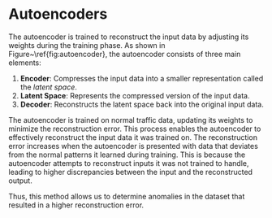 # Autoencoders
The autoencoder is trained to reconstruct the input data by adjusting its weights during the training phase. As shown in Figure~\ref{fig:autoencoder}, the autoencoder consists of three main elements:

1. **Encoder**: Compresses the input data into a smaller representation called the *latent space*.
2. **Latent Space**: Represents the compressed version of the input data.
3. **Decoder**: Reconstructs the latent space back into the original input data.

The autoencoder is trained on normal traffic data, updating its weights to minimize the reconstruction error. This process enables the autoencoder to effectively reconstruct the input data it was trained on. The reconstruction error increases when the autoencoder is presented with data that deviates from the normal patterns it learned during training. This is because the autoencoder attempts to reconstruct inputs it was not trained to handle, leading to higher discrepancies between the input and the reconstructed output.

Thus, this method allows us to determine anomalies in the dataset that resulted in a higher reconstruction error.
